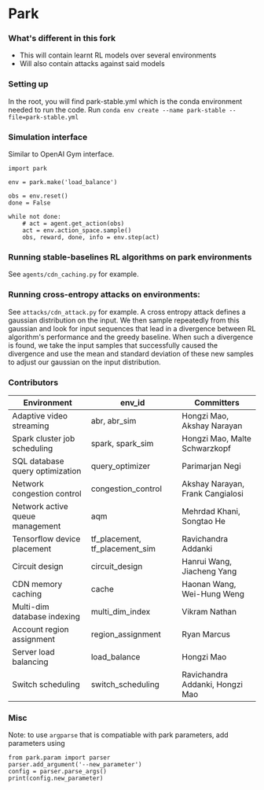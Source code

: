 # Park

### What's different in this fork 

- This will contain learnt RL models over several environments 
- Will also contain attacks against said models 

### Setting up 

In the root, you will find park-stable.yml which is the conda environment needed to run the code. 
Run ```conda env create --name park-stable --file=park-stable.yml```

### Simulation interface
Similar to OpenAI Gym interface.
```
import park

env = park.make('load_balance')

obs = env.reset()
done = False

while not done:
    # act = agent.get_action(obs)
    act = env.action_space.sample()
    obs, reward, done, info = env.step(act)
```

### Running stable-baselines RL algorithms on park environments 

See ```agents/cdn_caching.py``` for example. 

### Running cross-entropy attacks on environments: 

See ```attacks/cdn_attack.py``` for example. 
A cross entropy attack defines a gaussian distribution on the input. We then sample repeatedly from this gaussian and look for input sequences that 
lead in a divergence between RL algorithm's performance and the greedy baseline. When such a divergence is found, we take the input samples that successfully caused the divergence and use the mean and standard deviation of these new samples to adjust our gaussian on the input distribution. 

### Contributors

| Environment                     | env_id                            | Committers |
| -------------                   | -------------                     | ------------- |
| Adaptive video streaming        |abr, abr_sim                       | Hongzi Mao, Akshay Narayan |
| Spark cluster job scheduling    |spark, spark_sim                   | Hongzi Mao, Malte Schwarzkopf |
| SQL database query optimization |query_optimizer                    | Parimarjan Negi |
| Network congestion control      |congestion_control                 | Akshay Narayan, Frank Cangialosi |
| Network active queue management |aqm                                | Mehrdad Khani, Songtao He |
| Tensorflow device placement     |tf_placement, tf_placement_sim     | Ravichandra Addanki |
| Circuit design                  |circuit_design                     | Hanrui Wang, Jiacheng Yang |
| CDN memory caching              |cache                              | Haonan Wang, Wei-Hung Weng |
| Multi-dim database indexing     |multi_dim_index                    | Vikram Nathan |
| Account region assignment       |region_assignment                  | Ryan Marcus |
| Server load balancing           |load_balance                       | Hongzi Mao |
| Switch scheduling               |switch_scheduling                  | Ravichandra Addanki, Hongzi Mao |

### Misc
Note: to use `argparse` that is compatiable with park parameters, add parameters using
```
from park.param import parser
parser.add_argument('--new_parameter')
config = parser.parse_args()
print(config.new_parameter)
```
